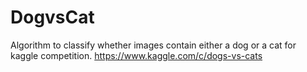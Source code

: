 # DogvsCat
Algorithm to classify whether images contain either a dog or a cat for kaggle competition.
https://www.kaggle.com/c/dogs-vs-cats
